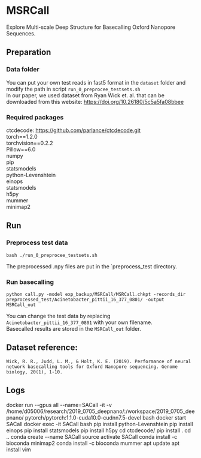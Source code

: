 #  MSRCall
Explore Multi-scale Deep Structure for Basecalling Oxford Nanopore Sequences.

## Preparation

### Data folder
You can put your own test reads in fast5 format in the `dataset` folder and modify the path in script `run_0_preprocee_testsets.sh`  
In our paper, we used dataset from Ryan Wick et. al. that can be downloaded from this website:
https://doi.org/10.26180/5c5a5fa08bbee
### Required packages
ctcdecode: https://github.com/parlance/ctcdecode.git  
torch==1.2.0  
torchvision==0.2.2  
Pillow==6.0  
numpy  
pip  
statsmodels  
python-Levenshtein  
einops  
statsmodels  
h5py  
mummer  
minimap2  

## Run

### Preprocess test data
    bash ./run_0_preprocee_testsets.sh
The preprocessed .npy files are put in the `preprocess_test directory.
### Run basecalling
```angular2
python call.py -model exp_backup/MSRCall/MSRCall.chkpt -records_dir preprocessed_test/Acinetobacter_pittii_16_377_0801/ -output MSRCall_out
```
You can change the test data by replacing `Acinetobacter_pittii_16_377_0801` with your own filename.  
Basecalled results are stored in the `MSRCall_out` folder.
## Dataset reference:
    Wick, R. R., Judd, L. M., & Holt, K. E. (2019). Performance of neural network basecalling tools for Oxford Nanopore sequencing. Genome biology, 20(1), 1-10.

## Logs
docker run --gpus all --name=SACall -it -v /home/d05006/research/2019_0705_deepnano/:/workspace/2019_0705_deepnano/ pytorch/pytorch:1.1.0-cuda10.0-cudnn7.5-devel bash
docker start SACall
docker exec -it SACall bash
pip install python-Levenshtein
pip install einops
pip install statsmodels
pip install h5py
cd ctcdecode/
pip install .
cd ..
conda create --name SACall
source activate SACall
conda install -c bioconda minimap2
conda install -c bioconda mummer
apt update
apt install vim
